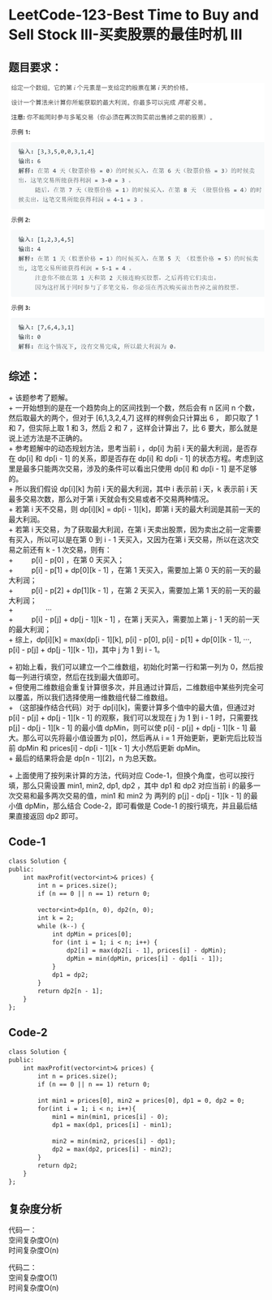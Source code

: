 # LeetCode-123-Best Time to Buy and Sell Stock III-买卖股票的最佳时机 III

## 题目要求：
![avatar](https://github.com/JakeChanFangZiyuan20/MyLeetCode/blob/master/img/123.png)

## 综述：  
\+ 该题参考了题解。  
\+ 一开始想到的是在一个趋势向上的区间找到一个数，然后会有 n 区间 n 个数，然后取最大的两个，但对于 [6,1,3,2,4,7] 这样的样例会只计算出 6 ， 即只取了 1 和 7，但实际上取 1 和 3，然后 2 和 7 ，这样会计算出 7，比 6 要大，那么就是说上述方法是不正确的。  
\+ 参考题解中的动态规划方法，思考当前 i ，dp[i] 为前 i 天的最大利润，是否存在 dp[i] 和 dp[i - 1] 的关系，即是否存在 dp[i] 和 dp[i - 1] 的状态方程。考虑到这里是最多只能两次交易，涉及的条件可以看出只使用 dp[i] 和 dp[i - 1] 是不足够的。  
\+ 所以我们假设 dp[i][k] 为前 i 天的最大利润，其中 i 表示前 i 天，k 表示前 i 天最多交易次数，那么对于第 i 天就会有交易或者不交易两种情况。  
\+ 若第 i 天不交易，则 dp[i][k] = dp[i - 1][k]，即第 i 天的最大利润是其前一天的最大利润。  
\+ 若第 i 天交易，为了获取最大利润，在第 i 天卖出股票，因为卖出之前一定需要有买入，所以可以是在第 0 到 i - 1 天买入，又因为在第 i 天交易，所以在这次交易之前还有 k - 1 次交易，则有：  
\+ &emsp;&emsp; p[i] - p[0] ，在第 0 天买入；  
\+ &emsp;&emsp; p[i] - p[1] + dp[0][k - 1] ，在第 1 天买入，需要加上第 0 天的前一天的最大利润；  
\+ &emsp;&emsp; p[i] - p[2] + dp[1][k - 1] ，在第 2 天买入，需要加上第 1 天的前一天的最大利润；  
\+ &emsp;&emsp;&emsp;&emsp; ···  
\+ &emsp;&emsp; p[i] - p[j] + dp[j - 1][k - 1] ，在第 j 天买入，需要加上第 j - 1 天的前一天的最大利润；  
\+ 综上，dp[i][k] = max(dp[i - 1][k], p[i] - p[0], p[i] - p[1] + dp[0][k - 1], ···, p[i] - p[j] + dp[j - 1][k - 1])，其中 j 为 1 到 i - 1。  
  
\+ 初始上看，我们可以建立一个二维数组，初始化时第一行和第一列为 0，然后按每一列进行填空，然后在找到最大值即可。  
\+ 但使用二维数组会重复计算很多次，并且通过计算后，二维数组中某些列完全可以覆盖，所以我们选择使用一维数组代替二维数组。  
\+ （这部操作结合代码）对于 dp[i][k]，需要计算多个值中的最大值，但通过对 p[i] - p[j] + dp[j - 1][k - 1] 的观察，我们可以发现在 j 为 1 到 i - 1 时，只需要找 p[j] - dp[j - 1][k - 1] 的最小值 dpMin，则可以使 p[i] - p[j] + dp[j - 1][k - 1] 最大。那么可以先将最小值设置为 p[0]，然后再从 i = 1 开始更新，更新完后比较当前 dpMin 和 prices[i] - dp[i - 1][k - 1] 大小然后更新 dpMin。  
\+ 最后的结果将会是 dp[n - 1][2]，n 为总天数。  
  
\+ 上面使用了按列来计算的方法，代码对应 Code-1，但换个角度，也可以按行填，那么只需设置 min1, min2, dp1, dp2 ，其中 dp1 和 dp2 对应当前 i 的最多一次交易和最多两次交易的值，min1 和 min2 为 两列的 p[j] - dp[j - 1][k - 1] 的最小值 dpMin，那么结合 Code-2，即可看做是  Code-1 的按行填充，并且最后结果直接返回 dp2 即可。  

## Code-1
```
class Solution {
public:
    int maxProfit(vector<int>& prices) {
        int n = prices.size();
        if (n == 0 || n == 1) return 0;

        vector<int>dp1(n, 0), dp2(n, 0);
        int k = 2;
        while (k--) {
            int dpMin = prices[0];
            for (int i = 1; i < n; i++) {
                dp2[i] = max(dp2[i - 1], prices[i] - dpMin);
                dpMin = min(dpMin, prices[i] - dp1[i - 1]);
            }
            dp1 = dp2;
        }
        return dp2[n - 1];
    }
};
```

## Code-2
```
class Solution {
public:
    int maxProfit(vector<int>& prices) {
        int n = prices.size();
        if (n == 0 || n == 1) return 0;

        int min1 = prices[0], min2 = prices[0], dp1 = 0, dp2 = 0;
        for(int i = 1; i < n; i++){
            min1 = min(min1, prices[i] - 0);
            dp1 = max(dp1, prices[i] - min1);

            min2 = min(min2, prices[i] - dp1);
            dp2 = max(dp2, prices[i] - min2);
        }
        return dp2;
    }
};
```

## 复杂度分析
代码一：  
空间复杂度O(n)  
时间复杂度O(n)  

代码二：  
空间复杂度O(1)  
时间复杂度O(n)  
